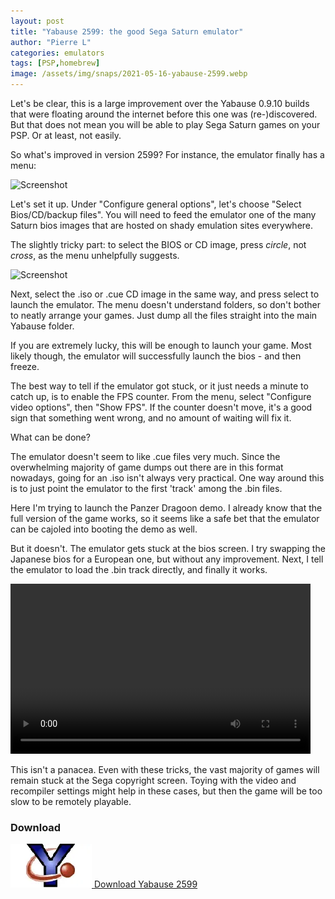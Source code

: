 ```yaml
---
layout: post
title: "Yabause 2599: the good Sega Saturn emulator"
author: "Pierre L"
categories: emulators
tags: [PSP,homebrew]
image: /assets/img/snaps/2021-05-16-yabause-2599.webp
---
```


Let's be clear, this is a large improvement over the Yabause 0.9.10 builds that were floating around the internet before this one was (re-)discovered. But that does not mean you will be able to play Sega Saturn games on your PSP. Or at least, not easily.

So what's improved in version 2599? For instance, the emulator finally has a menu:

![Screenshot](https://github.com/PSP-Archive/PSP-Archive.github.io/raw/gh-pages/assets/img/snaps/YABA01396_00000.webp)

Let's set it up. Under "Configure general options", let's choose "Select Bios/CD/backup files". You will need to feed the emulator one of the many Saturn bios images that are hosted on shady emulation sites everywhere.

The slightly tricky part: to select the BIOS or CD image, press *circle*, not *cross*, as the menu unhelpfully suggests.

![Screenshot](https://github.com/PSP-Archive/PSP-Archive.github.io/raw/gh-pages/assets/img/snaps/YABA01396_00001.webp)

Next, select the .iso or .cue CD image in the same way, and press select to launch the emulator. The menu doesn't understand folders, so don't bother to neatly arrange your games. Just dump all the files straight into the main Yabause folder. 

If you are extremely lucky, this will be enough to launch your game. Most likely though, the emulator will successfully launch the bios - and then freeze.

The best way to tell if the emulator got stuck, or it just needs a minute to catch up, is to enable the FPS counter. From the menu, select "Configure video options", then "Show FPS". If the counter doesn't move, it's a good sign that something went wrong, and no amount of waiting will fix it. 

What can be done?

The emulator doesn't seem to like .cue files very much. Since the overwhelming majority of game dumps out there are in this format nowadays, going for an .iso isn't always very practical. One way around this is to just point the emulator to the first 'track' among the .bin files. 

Here I'm trying to launch the Panzer Dragoon demo. I already know that the full version of the game works, so it seems like a safe bet that the emulator can be cajoled into booting the demo as well.

But it doesn't. The emulator gets stuck at the bios screen. I try swapping the Japanese bios for a European one, but without any improvement. Next, I tell the emulator to load the .bin track directly, and finally it works.

<video class="center" width="480" height="272" controls>
	<source type="video/mp4" src="https://github.com/PSP-Archive/PSP-Archive.github.io/raw/gh-pages/assets/video/2021-05-16-Yabause.mp4">
</video>

This isn't a panacea. Even with these tricks, the vast majority of games will remain stuck at the Sega copyright screen. Toying with the video and recompiler settings might help in these cases, but then the game will be too slow to be remotely playable. 

### Download

<p class="download-btn">
    <a href="https://archive.org/details/yabause-0.9.10-psp.7z">
	<img border="0" alt="Download the homebrew" src="/assets/img/icon0/yabause2599.webp" width="130" height="70">
	Download Yabause 2599
	</a>
</p>
